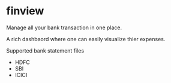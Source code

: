 # finview

Manage all your bank transaction in one place.

A rich dashbaord where one can easily visualize thier expenses.

Supported bank statement files
* HDFC
* SBI
* ICICI